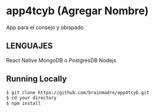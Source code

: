 # app4tcyb (Agregar Nombre)
App para el consejo y obispado

## LENGUAJES
React Native
MongoDB o PostgresDB
Nodejs

## Running Locally

```sh
$ git clone https://github.com/brainmadro/app4tcyb.git
$ cd your directory
$ npm install
```
